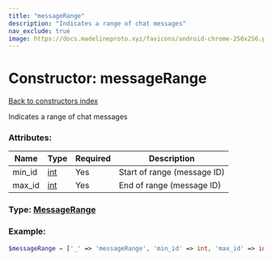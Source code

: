 ```yaml
---
title: "messageRange"
description: "Indicates a range of chat messages"
nav_exclude: true
image: https://docs.madelineproto.xyz/favicons/android-chrome-256x256.png
---
```

# Constructor: messageRange  
[Back to constructors index](/API_docs/constructors/index.md)



Indicates a range of chat messages

### Attributes:

| Name     |    Type       | Required | Description |
|----------|---------------|----------|-------------|
|min\_id|[int](/API_docs/types/int.md) | Yes|Start of range (message ID)|
|max\_id|[int](/API_docs/types/int.md) | Yes|End of range (message ID)|



### Type: [MessageRange](/API_docs/types/MessageRange.md)


### Example:

```php
$messageRange = ['_' => 'messageRange', 'min_id' => int, 'max_id' => int];
```  
